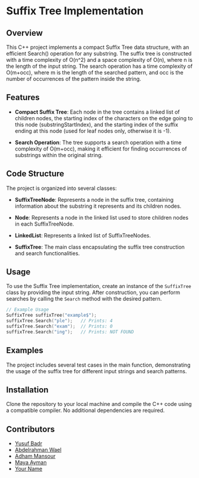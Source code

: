 # Suffix Tree Implementation

## Overview

This C++ project implements a compact Suffix Tree data structure, with an efficient Search() operation for any substring. The suffix tree is constructed with a time complexity of O(n^2) and a space complexity of O(n), where n is the length of the input string. The search operation has a time complexity of O(m+occ), where m is the length of the searched pattern, and occ is the number of occurrences of the pattern inside the string.

## Features

- **Compact Suffix Tree**: Each node in the tree contains a linked list of children nodes, the starting index of the characters on the edge going to this node (substringStartIndex), and the starting index of the suffix ending at this node (used for leaf nodes only, otherwise it is -1).

- **Search Operation**: The tree supports a search operation with a time complexity of O(m+occ), making it efficient for finding occurrences of substrings within the original string.

## Code Structure

The project is organized into several classes:

- **SuffixTreeNode**: Represents a node in the suffix tree, containing information about the substring it represents and its children nodes.

- **Node**: Represents a node in the linked list used to store children nodes in each SuffixTreeNode.

- **LinkedList**: Represents a linked list of SuffixTreeNodes.

- **SuffixTree**: The main class encapsulating the suffix tree construction and search functionalities.

## Usage

To use the Suffix Tree implementation, create an instance of the `SuffixTree` class by providing the input string. After construction, you can perform searches by calling the `Search` method with the desired pattern.

```cpp
// Example Usage
SuffixTree suffixTree("example$");
suffixTree.Search("ple");   // Prints: 4
suffixTree.Search("exam");  // Prints: 0
suffixTree.Search("ing");   // Prints: NOT FOUND
```

## Examples

The project includes several test cases in the main function, demonstrating the usage of the suffix tree for different input strings and search patterns.

## Installation

Clone the repository to your local machine and compile the C++ code using a compatible compiler. No additional dependencies are required.

## Contributors

- [Yusuf Badr](https://github.com/yusufbadr)
- [Abdelrahman Wael](https://github.com/abwael)
- [Adham Mansour](https://github.com/Mansour266)
- [Maya Ayman](https://github.com/MayaZayn)
- [Your Name](https://github.com/your-username)
